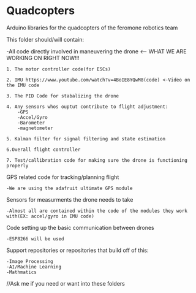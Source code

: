 # Quadcopters
Arduino libraries for the quadcopters of the feromone robotics team

This folder should/will contain:

-All code directly involved in maneuvering the drone                   <-- WHAT WE ARE WORKING ON RIGHT NOW!!!
    
    1. The motor controller code(for ESCs)
    
    2. IMU https://www.youtube.com/watch?v=4BoIE8YQwM8(code) <-Video on the IMU code
    
    3. The PID Code for stabalizing the drone
    
    4. Any sensors whos ouptut contribute to flight adjustment:
        -GPS
        -Accel/Gyro
        -Barometer
        -magnetometer
    
    5. Kalman filter for signal filtering and state estimation
    
    6.Overall flight controller
    
    7. Test/callibration code for making sure the drone is functioning properly

GPS related code for tracking/planning flight

    -We are using the adafruit ultimate GPS module

Sensors for measurments the drone needs to take
    
    -Almost all are contained within the code of the modules they work with(EX: accel/gyro in IMU code)

Code setting up the basic communication between drones
    
    -ESP8266 will be used

Support repositories or repositories that build off of this:

    -Image Processing
    -AI/Machine Learning
    -Mathmatics
//Ask me if you need or want into these folders
